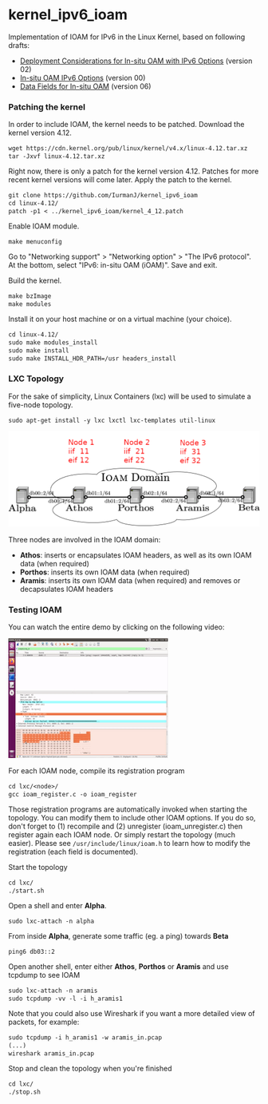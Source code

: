 # kernel_ipv6_ioam

Implementation of IOAM for IPv6 in the Linux Kernel, based on following drafts:
- [Deployment Considerations for In-situ OAM with IPv6 Options](https://tools.ietf.org/html/draft-ioametal-ippm-6man-ioam-ipv6-deployment-02) (version 02)
- [In-situ OAM IPv6 Options](https://tools.ietf.org/html/draft-ietf-ippm-ioam-ipv6-options-00) (version 00)
- [Data Fields for In-situ OAM](https://tools.ietf.org/html/draft-ietf-ippm-ioam-data-06) (version 06)

### Patching the kernel

In order to include IOAM, the kernel needs to be patched. Download the kernel version 4.12.
```
wget https://cdn.kernel.org/pub/linux/kernel/v4.x/linux-4.12.tar.xz
tar -Jxvf linux-4.12.tar.xz
``` 

Right now, there is only a patch for the kernel version 4.12. Patches for more recent kernel versions will come later. Apply the patch to the kernel.
```
git clone https://github.com/IurmanJ/kernel_ipv6_ioam
cd linux-4.12/
patch -p1 < ../kernel_ipv6_ioam/kernel_4_12.patch
``` 

Enable IOAM module.
```
make menuconfig
``` 

Go to "Networking support" > "Networking option" > "The IPv6 protocol". At the bottom, select "IPv6: in-situ OAM (iOAM)". Save and exit.

Build the kernel.
```
make bzImage
make modules
``` 

Install it on your host machine or on a virtual machine (your choice).
```
cd linux-4.12/
sudo make modules_install
sudo make install
sudo make INSTALL_HDR_PATH=/usr headers_install
```

### LXC Topology

For the sake of simplicity, Linux Containers (lxc) will be used to simulate a five-node topology.
```
sudo apt-get install -y lxc lxctl lxc-templates util-linux
```

![Topology](./lxc/topology.png?raw=true "Topology")

Three nodes are involved in the IOAM domain:
- **Athos**: inserts or encapsulates IOAM headers, as well as its own IOAM data (when required)
- **Porthos**: inserts its own IOAM data (when required)
- **Aramis**: inserts its own IOAM data (when required) and removes or decapsulates IOAM headers

### Testing IOAM

You can watch the entire demo by clicking on the following video:

[![GIF_video](./video.gif?raw=true "IPv6 IOAM demo video")](https://youtu.be/0Gxrtq-f5k8)

For each IOAM node, compile its registration program
```
cd lxc/<node>/
gcc ioam_register.c -o ioam_register
```

Those registration programs are automatically invoked when starting the topology. You can modify them to include other IOAM options. If you do so, don't forget to (1) recompile and (2) unregister (ioam_unregister.c) then register again each IOAM node. Or simply restart the topology (much easier). Please see `/usr/include/linux/ioam.h` to learn how to modify the registration (each field is documented).

Start the topology
```
cd lxc/
./start.sh
```

Open a shell and enter **Alpha**.
```
sudo lxc-attach -n alpha
```

From inside **Alpha**, generate some traffic (eg. a ping) towards **Beta**
```
ping6 db03::2
```

Open another shell, enter either **Athos**, **Porthos** or **Aramis** and use tcpdump to see IOAM
```
sudo lxc-attach -n aramis
sudo tcpdump -vv -l -i h_aramis1
```

Note that you could also use Wireshark if you want a more detailed view of packets, for example:
```
sudo tcpdump -i h_aramis1 -w aramis_in.pcap
(...)
wireshark aramis_in.pcap
```

Stop and clean the topology when you're finished
```
cd lxc/
./stop.sh
```

